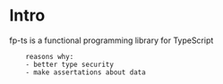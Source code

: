 # Intro

fp-ts is a functional programming library for TypeScript

        reasons why:
        - better type security
        - make assertations about data